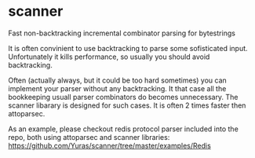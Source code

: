 # scanner
Fast non-backtracking incremental combinator parsing for bytestrings

It is often convinient to use backtracking to parse some sofisticated
input. Unfortunately it kills performance, so usually you should avoid
backtracking.

Often (actually always, but it could be too hard sometimes) you can
implement your parser without any backtracking. It that case all the
bookkeeping usuall parser combinators do becomes unnecessary. The
scanner libarary is designed for such cases. It is often 2 times faster
then attoparsec.

As an example, please checkout redis protocol parser included into the
repo, both using attoparsec and scanner libraries:
https://github.com/Yuras/scanner/tree/master/examples/Redis
